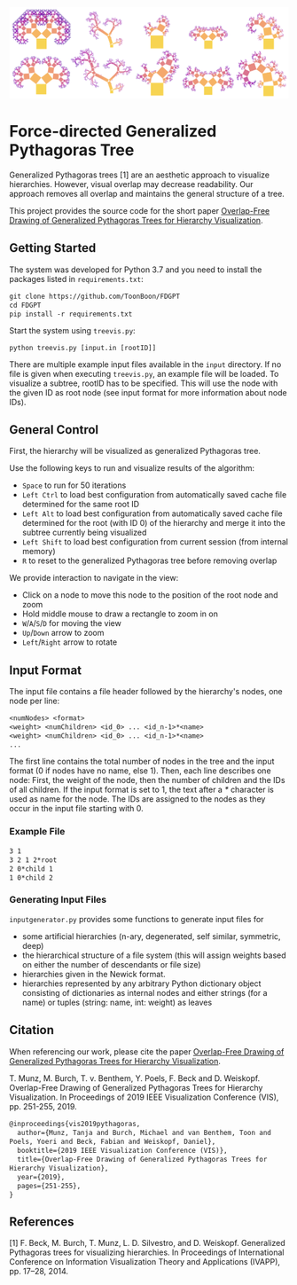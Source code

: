 ![Pythagoras Trees](trees.png?raw=true)

# Force-directed Generalized Pythagoras Tree

Generalized Pythagoras trees [1] are an aesthetic approach to visualize hierarchies. However, visual overlap may decrease readability. Our approach removes all overlap and maintains the general structure of a tree.

This project provides the source code for the short paper [Overlap-Free Drawing of Generalized Pythagoras Trees for Hierarchy Visualization](https://ieeexplore.ieee.org/document/8933606).

## Getting Started

The system was developed for Python 3.7 and you need to install the packages listed in `requirements.txt`:
```
git clone https://github.com/ToonBoon/FDGPT
cd FDGPT
pip install -r requirements.txt
```

Start the system using `treevis.py`:
```
python treevis.py [input.in [rootID]]
```

There are multiple example input files available in the `input` directory. If no file is given when executing `treevis.py`, an example file will be loaded.
To visualize a subtree, rootID has to be specified. This will use the node with the given ID as root node (see input format for more information about node IDs).

## General Control

First, the hierarchy will be visualized as generalized Pythagoras tree. 

Use the following keys to run and visualize results of the algorithm:
* `Space` to run for 50 iterations
* `Left Ctrl` to load best configuration from automatically saved cache file determined for the same root ID
* `Left Alt` to load best configuration from automatically saved cache file determined for the root (with ID 0) of the hierarchy and merge it into the subtree currently being visualized
* `Left Shift` to load best configuration from current session (from internal memory)
* `R` to reset to the generalized Pythagoras tree before removing overlap

We provide interaction to navigate in the view:
* Click on a node to move this node to the position of the root node and zoom
* Hold middle mouse to draw a rectangle to zoom in on
* `W`/`A`/`S`/`D` for moving the view
* `Up`/`Down` arrow to zoom
* `Left`/`Right` arrow to rotate

## Input Format

The input file contains a file header followed by the hierarchy's nodes, one node per line:

```
<numNodes> <format>
<weight> <numChildren> <id_0> ... <id_n-1>*<name>
<weight> <numChildren> <id_0> ... <id_n-1>*<name>
...
```

The first line contains the total number of nodes in the tree and the input format (0 if nodes have no name, else 1).
Then, each line describes one node:
First, the weight of the node, then the number of children and the IDs of all children.
If the input format is set to 1, the text after a *\** character is used as name for the node.
The IDs are assigned to the nodes as they occur in the input file starting with 0.

### Example File

```
3 1
3 2 1 2*root
2 0*child 1
1 0*child 2
```

### Generating Input Files

`inputgenerator.py` provides some functions to generate input files for 
* some artificial hierarchies (n-ary, degenerated, self similar, symmetric, deep)
* the hierarchical structure of a file system (this will assign weights based on either the number of descendants or file size) 
* hierarchies given in the Newick format.
* hierarchies represented by any arbitrary Python dictionary object consisting of dictionaries as internal nodes and either strings (for a name) or tuples (string: name, int: weight) as leaves

## Citation

When referencing our work, please cite the paper [Overlap-Free Drawing of Generalized Pythagoras Trees for Hierarchy Visualization](https://ieeexplore.ieee.org/document/8933606).

T. Munz, M. Burch, T. v. Benthem, Y. Poels, F. Beck and D. Weiskopf. Overlap-Free Drawing of Generalized Pythagoras Trees for Hierarchy Visualization. In Proceedings of 2019 IEEE Visualization Conference (VIS), pp. 251-255, 2019. 

```
@inproceedings{vis2019pythagoras,
  author={Munz, Tanja and Burch, Michael and van Benthem, Toon and Poels, Yoeri and Beck, Fabian and Weiskopf, Daniel},
  booktitle={2019 IEEE Visualization Conference (VIS)}, 
  title={Overlap-Free Drawing of Generalized Pythagoras Trees for Hierarchy Visualization}, 
  year={2019},
  pages={251-255},
}
```
    
## References

[1] F. Beck, M. Burch, T. Munz, L. D. Silvestro, and D. Weiskopf. Generalized Pythagoras trees for visualizing hierarchies. In Proceedings of International Conference on Information Visualization Theory and Applications (IVAPP), pp. 17–28, 2014.
